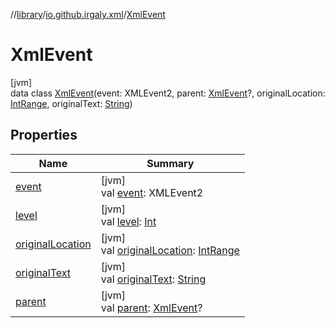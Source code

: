 //[library](../../../index.md)/[io.github.irgaly.xml](../index.md)/[XmlEvent](index.md)

# XmlEvent

[jvm]\
data class [XmlEvent](index.md)(event: XMLEvent2, parent: [XmlEvent](index.md)?, originalLocation: [IntRange](https://kotlinlang.org/api/latest/jvm/stdlib/kotlin.ranges/-int-range/index.html), originalText: [String](https://kotlinlang.org/api/latest/jvm/stdlib/kotlin/-string/index.html))

## Properties

| Name | Summary |
|---|---|
| [event](event.md) | [jvm]<br>val [event](event.md): XMLEvent2 |
| [level](level.md) | [jvm]<br>val [level](level.md): [Int](https://kotlinlang.org/api/latest/jvm/stdlib/kotlin/-int/index.html) |
| [originalLocation](original-location.md) | [jvm]<br>val [originalLocation](original-location.md): [IntRange](https://kotlinlang.org/api/latest/jvm/stdlib/kotlin.ranges/-int-range/index.html) |
| [originalText](original-text.md) | [jvm]<br>val [originalText](original-text.md): [String](https://kotlinlang.org/api/latest/jvm/stdlib/kotlin/-string/index.html) |
| [parent](parent.md) | [jvm]<br>val [parent](parent.md): [XmlEvent](index.md)? |
